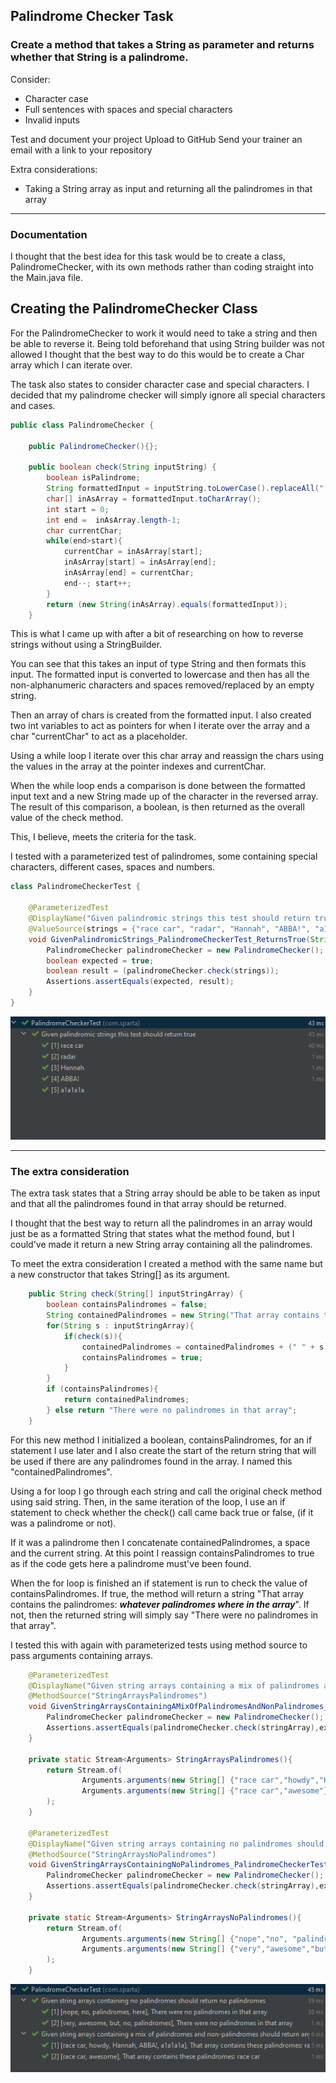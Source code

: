 ## Palindrome Checker Task

### Create a method that takes a String as parameter and returns whether that String is a palindrome.

Consider:
- Character case
- Full sentences with spaces and special characters
- Invalid inputs

Test and document your project
Upload to GitHub
Send your trainer an email with a link to your repository


Extra considerations:
- Taking a String array as input and returning all the palindromes in that array

---

### Documentation

I thought that the best idea for this task would be to create a class, PalindromeChecker, with its own methods rather than coding straight into the Main.java file.

## Creating the PalindromeChecker Class

For the PalindromeChecker to work it would need to take a string and then be able to reverse it. Being told beforehand that using String builder was not allowed
I thought that the best way to do this would be to create a Char array which I can iterate over.

The task also states to consider character case and special characters. I decided that my palindrome checker will simply ignore all special characters and cases.

```java
public class PalindromeChecker {
    
    public PalindromeChecker(){};
    
    public boolean check(String inputString) {
        boolean isPalindrome;
        String formattedInput = inputString.toLowerCase().replaceAll("[^a-z0-9]","");
        char[] inAsArray = formattedInput.toCharArray();  
        int start = 0;                                    
        int end =  inAsArray.length-1;
        char currentChar;
        while(end>start){
            currentChar = inAsArray[start];
            inAsArray[start] = inAsArray[end];
            inAsArray[end] = currentChar;
            end--; start++;
        }
        return (new String(inAsArray).equals(formattedInput));
    }
```

This is what I came up with after a bit of researching on how to reverse strings without using a StringBuilder.

You can see that this takes an input of type String and then formats this input.
The formatted input is converted to lowercase and then has all the non-alphanumeric characters and spaces removed/replaced by an empty string.

Then an array of chars is created from the formatted input.
I also created two int variables to act as pointers for when I iterate over the array and a char "currentChar" to act as a placeholder.

Using a while loop I iterate over this char array and reassign the chars using the values in the array at the pointer indexes and currentChar.

When the while loop ends a comparison is done between the formatted input text and a new String made up of the character in the reversed array.
The result of this comparison, a boolean, is then returned as the overall value of the check method.

This, I believe, meets the criteria for the task.

I tested with a parameterized test of palindromes, some containing special characters, different cases, spaces and numbers.
```java
class PalindromeCheckerTest {

    @ParameterizedTest
    @DisplayName("Given palindromic strings this test should return true")
    @ValueSource(strings = {"race car", "radar", "Hannah", "ABBA!", "a1a1a1a"})
    void GivenPalindromicStrings_PalindromeCheckerTest_ReturnsTrue(String strings) {
        PalindromeChecker palindromeChecker = new PalindromeChecker();
        boolean expected = true;
        boolean result = (palindromeChecker.check(strings));
        Assertions.assertEquals(expected, result);
    }
}
```
![img.png](img.png)

---
### The extra consideration

The extra task states that a String array should be able to be taken as input and that all the palindromes found in that array should be returned.

I thought that the best way to return all the palindromes in an array would just be as a formatted String that states what the method found,
but I could've made it return a new String array containing all the palindromes.

To meet the extra consideration I created a method with the same name but a new constructor that takes String[] as its argument.

```java
    public String check(String[] inputStringArray) {
        boolean containsPalindromes = false;
        String containedPalindromes = new String("That array contains these palindromes:");
        for(String s : inputStringArray){
            if(check(s)){
                containedPalindromes = containedPalindromes + (" " + s);
                containsPalindromes = true;
            }
        }
        if (containsPalindromes){
            return containedPalindromes;
        } else return "There were no palindromes in that array";
    }
```

For this new method I initialized a boolean, containsPalindromes, for an if statement I use later and I also create the start of the return string that will be used if there are any palindromes found in the array. I named this "containedPalindromes". 

Using a for loop I go through each string and call the original check method using said string.
Then, in the same iteration of the loop, I use an if statement to check whether the check() call came back true or false, (if it was a palindrome or not).

If it was a palindrome then I concatenate containedPalindromes, a space and the current string. At this point I reassign containsPalindromes to true as if the code gets here a palindrome must've been found.

When the for loop is finished an if statement is run to check the value of containsPalindromes. If true, the method will return a string "That array contains the palindromes: _**whatever palindromes where in the array**_".
If not, then the returned string will simply say "There were no palindromes in that array".

I tested this with again with parameterized tests using method source to pass arguments containing arrays.
```java
    @ParameterizedTest
    @DisplayName("Given string arrays containing a mix of palindromes and non-palindromes should return any palindromes")
    @MethodSource("StringArraysPalindromes")
    void GivenStringArraysContainingAMixOfPalindromesAndNonPalindromes_PalindromeCheckerTest_ReturnsAnyPalindromes(String[] stringArray, String expected){
        PalindromeChecker palindromeChecker = new PalindromeChecker();
        Assertions.assertEquals(palindromeChecker.check(stringArray),expected);
    }

    private static Stream<Arguments> StringArraysPalindromes(){
        return Stream.of(
                Arguments.arguments(new String[] {"race car","howdy","Hannah","ABBA!","a1a1a1a",}, "That array contains these palindromes: race car Hannah ABBA! a1a1a1a"),
                Arguments.arguments(new String[] {"race car","awesome"},"That array contains these palindromes: race car")
        );
    }

    @ParameterizedTest
    @DisplayName("Given string arrays containing no palindromes should return no palindromes")
    @MethodSource("StringArraysNoPalindromes")
    void GivenStringArraysContainingNoPalindromes_PalindromeCheckerTest_ReturnsNoPalindromes(String[] stringArray, String expected){
        PalindromeChecker palindromeChecker = new PalindromeChecker();
        Assertions.assertEquals(palindromeChecker.check(stringArray),expected);
    }

    private static Stream<Arguments> StringArraysNoPalindromes(){
        return Stream.of(
                Arguments.arguments(new String[] {"nope","no", "palindromes", "here"}, "There were no palindromes in that array"),
                Arguments.arguments(new String[] {"very","awesome","but","no","palindromes"},"There were no palindromes in that array")
        );
    }
```
![img_1.png](img_1.png)